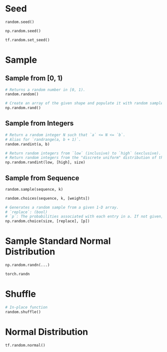 # Seed
```python
random.seed()

np.random.seed()

tf.random.set_seed()
```

# Sample
## Sample from [0, 1)
```python
# Returns a random number in [0, 1).
random.random()

# Create an array of the given shape and populate it with random samples from a uniform distribution over [0, 1).
np.random.rand()
```
## Sample from Integers
```python
# Return a random integer N such that `a` <= N <= `b`.
# Alias for `randrange(a, b + 1)`.
random.randint(a, b)

# Return random integers from `low` (inclusive) to `high` (exclusive).
# Return random integers from the "discrete uniform" distribution of the specified dtype in the "half-open" interval [`low`, `high`). If `high` is `None` (the default), then results are from [0, `low`).
np.random.randint(low, [high], size)
```
## Sample from Sequence
```python
random.sample(sequence, k)

random.choices(sequence, k, [weights])

# Generates a random sample from a given 1-D array.
# `replace`: (bool)
# `p`: The probabilities associated with each entry in a. If not given, the sample assumes a uniform distribution over all entries in a
np.random.choice(size, [replace], [p])
```
# Sample Standard Normal Distribution
```python
np.random.randn(...)

torch.randn
```

# Shuffle
```python
# In-place function
random.shuffle()
```

# Normal Distribution
```python
tf.random.normal()
```